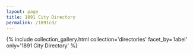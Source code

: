 ```yaml
---
layout: page
title: 1891 City Directory
permalink: /1891cd/
---
```


{% include collection_gallery.html collection='directories' facet_by='label' only='1891 City Directory' %}
